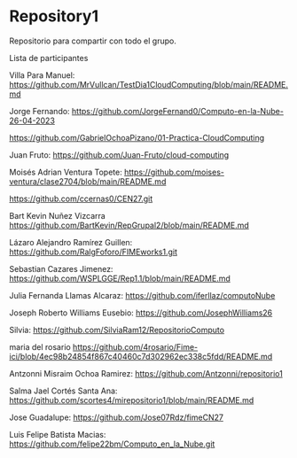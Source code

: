 # Repository1
Repositorio para compartir con todo el grupo.

Lista de participantes

Villa Para Manuel: https://github.com/MrVullcan/TestDia1CloudComputing/blob/main/README.md

Jorge Fernando: https://github.com/JorgeFernand0/Computo-en-la-Nube-26-04-2023

https://github.com/GabrielOchoaPizano/01-Practica-CloudComputing

Juan Fruto: https://github.com/Juan-Fruto/cloud-computing

Moisés Adrian Ventura Topete: https://github.com/moises-ventura/clase2704/blob/main/README.md

https://github.com/ccernas0/CEN27.git

Bart Kevin Nuñez Vizcarra https://github.com/BartKevin/RepGrupal2/blob/main/README.md

Lázaro Alejandro Ramírez Guillen: https://github.com/RalgFoforo/FIMEworks1.git

Sebastian Cazares Jimenez: https://github.com/WSPLGGE/Rep1.1/blob/main/README.md

Julia Fernanda Llamas Alcaraz: https://github.com/iferllaz/computoNube

Joseph Roberto Williams Eusebio: https://github.com/JosephWilliams26

Silvia: https://github.com/SilviaRam12/RepositorioComputo

maria del rosario https://github.com/4rosario/Fime-ici/blob/4ec98b24854f867c40460c7d302962ec338c5fdd/README.md


Antzonni Misraim Ochoa Ramirez: https://github.com/Antzonni/repositorio1

Salma Jael Cortés Santa Ana:
https://github.com/scortes4/mirepositorio1/blob/main/README.md

Jose Guadalupe: https://github.com/Jose07Rdz/fimeCN27

Luis Felipe Batista Macias:
https://github.com/felipe22bm/Computo_en_la_Nube.git
